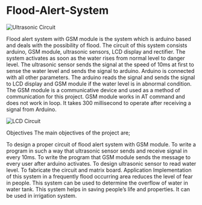 # Flood-Alert-System

![Ultrasonic Circuit](https://user-images.githubusercontent.com/84971685/235322116-564295ad-1ba1-4fb3-bf6f-79d4614202f4.png)


Flood alert system with GSM module is the system which is arduino based and deals with the possibility of flood. The circuit of this system consists arduino, GSM module, ultrasonic sensors, LCD display and rectifier. The system activates as soon as the water rises from normal level to danger level. The ultrasonic sensor sends the signal at the speed of 10ms at first to sense the water level and sends the signal to arduino. Arduino is connected with all other parameters. The arduino reads the signal and sends the signal to LCD display and GSM module if the water level is in abnormal condition. The GSM module is a communicative device and used as a method of communication for this project. GSM module works in AT command and does not work in loop. It takes 300 millisecond to operate after receiving a signal from Arduino.

![LCD Circuit](https://user-images.githubusercontent.com/84971685/235322137-efa9b269-4057-4343-b313-d9f478da976e.png)

Objectives
The main objectives of the project are;

To design a proper circuit of flood alert system with GSM module.
To write a program in such a way that ultrasonic sensor sends and receive signal in every 10ms.
To write the program that GSM module sends the message to every user after arduino activates.
To design ultrasonic sensor to read water level.
To fabricate the circuit and matrix board.
Application
Implementation of this system in a frequently flood occurring area reduces the level of fear in people.
This system can be used to determine the overflow of water in water tank.
This system helps in saving people’s life and properties.
It can be used in irrigation system.
